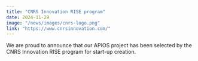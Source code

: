 ```yaml
---
title: "CNRS Innovation RISE program"
date: 2024-11-29
image: "/news/images/cnrs-logo.png"
link: "https://www.cnrsinnovation.com/"
---
```


We are proud to announce that our APIOS project has been selected by the CNRS Innovation RISE program for start-up creation.
